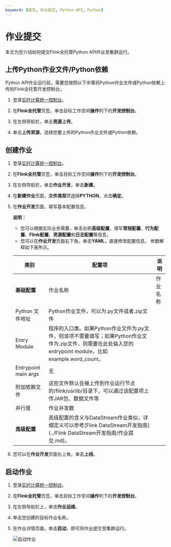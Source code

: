 ```yaml
---
keyword: [提交, 作业提交, Python API, Python]
---
```


# 作业提交

本文为您介绍如何提交Flink全托管Python API作业至集群运行。


## 上传Python作业文件/Python依赖

Python API作业运行前，需要您按照以下步骤将Python作业文件或Python依赖上传到Flink全托管开发控制台。

1.  登录[实时计算统一控制台](https://realtime-compute.console.aliyun.com/regions/cn-shanghai)。

2.  在**Flink全托管**页签，单击目标工作空间**操作**列下的**开发控制台**。

3.  在左侧导航栏，单击**资源上传**。

4.  单击**上传资源**，选择您要上传的Python作业文件或Python依赖。

## 创建作业

1.  登录[实时计算统一控制台](https://realtime-compute.console.aliyun.com/regions/cn-shanghai)。

2.  在**Flink全托管**页签，单击目标工作空间**操作**列下的**开发控制台**。

3.  在左侧导航栏，单击**作业开发**，单击**新建**。

4.  在**新建作业**页面，**文件类型**项选择**PYTHON**，点击**确定**。

4.  在**作业开发**页面，填写基本配置信息。

    **说明：**

    -   您可以根据实际业务需要，单击右侧**高级配置**，填写**常规配置**、**行为配置**、**Flink配置**、**资源配置**和**日志配置**等信息。
    -   您可以在**作业开发**页面右下角，单击**YAML**，直接修改配置信息。
    参数解释如下表所示。

    |类别|配置项|说明|
    |--|---|--|
    |**基础配置**|作业名称|作业名称|
    |Python 文件地址|Python作业文件，可以为.py文件或者.zip文件|
    |Entry Module|程序的入口类。如果Python作业文件为.py文件，则该项不需要填写；如果Python作业文件为.zip文件，则需要在此处输入您的entrypoint module，比如example.word_count。|
    |Entrypoint main args|无|
    |附加依赖文件|这些文件默认会被上传到作业运行节点的/flink/usrlib/目录下，可以通过该配置项上传JAR包、数据文件等|
    |并行度|作业并发数|
    |**高级配置**|高级配置的含义与DataStream作业类似，详细定义可以参考[Flink DataStream开发指南](../Flink DataStream开发指南/作业提交.md)。|

5.  您可以在**作业开发**页面右上角，单击**上线**。


## 启动作业

1.  登录[实时计算统一控制台](https://realtime-compute.console.aliyun.com/regions/cn-shanghai)。

2.  在**Flink全托管**页签，单击目标工作空间**操作**列下的**开发控制台**。

3.  在左侧导航栏上，单击**作业运维**。

4.  单击您创建的目标作业名称。

5.  在作业详情页面，单击**启动**，即可将作业提交至集群运行。

    ![启动作业](https://static-aliyun-doc.oss-accelerate.aliyuncs.com/assets/img/zh-CN/9446569951/p132974.png)


